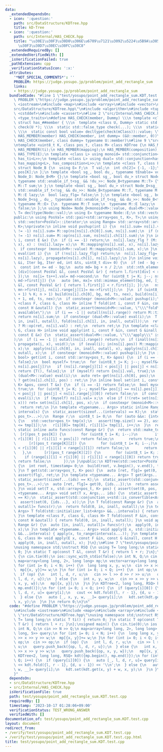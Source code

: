 ```yaml
---
data:
  _extendedDependsOn:
  - icon: ':question:'
    path: src/DataStructure/KDTree.hpp
    title: kD-Tree
  - icon: ':question:'
    path: src/Internal/HAS_CHECK.hpp
    title: "\u30E1\u30F3\u30D0\u306E\u6709\u7121\u3092\u5224\u5B9A\u3059\u308B\u30C6\
      \u30F3\u30D7\u30EC\u30FC\u30C8"
  _extendedRequiredBy: []
  _extendedVerifiedWith: []
  _isVerificationFailed: true
  _pathExtension: cpp
  _verificationStatusIcon: ':x:'
  attributes:
    '*NOT_SPECIAL_COMMENTS*': ''
    PROBLEM: https://judge.yosupo.jp/problem/point_add_rectangle_sum
    links:
    - https://judge.yosupo.jp/problem/point_add_rectangle_sum
  bundledCode: "#line 1 \"test/yosupo/point_add_rectangle_sum.KDT.test.cpp\"\n#define\
    \ PROBLEM \"https://judge.yosupo.jp/problem/point_add_rectangle_sum\"\n#include\
    \ <iostream>\n#include <map>\n#include <array>\n#include <vector>\n#line 4 \"\
    src/DataStructure/KDTree.hpp\"\n#include <algorithm>\n#include <tuple>\n#include\
    \ <cstddef>\n#include <cassert>\n#line 2 \"src/Internal/HAS_CHECK.hpp\"\n#include\
    \ <type_traits>\n#define HAS_CHECK(member, Dummy) \\\n template <class tClass>\
    \ struct has_##member { \\\n  template <class U, Dummy> static std::true_type\
    \ check(U *); \\\n  static std::false_type check(...); \\\n  static tClass *mClass;\
    \ \\\n  static const bool value= decltype(check(mClass))::value; \\\n };\n#define\
    \ HAS_MEMBER(member) HAS_CHECK(member, int dummy= (&U::member, 0))\n#define HAS_TYPE(member)\
    \ HAS_CHECK(member, class dummy= typename U::member)\n#line 9 \"src/DataStructure/KDTree.hpp\"\
    \ntemplate <uint8_t K, class pos_t, class M> class KDTree {\n HAS_MEMBER(op);\n\
    \ HAS_MEMBER(ti);\n HAS_MEMBER(mapping);\n HAS_MEMBER(composition);\n HAS_TYPE(T);\n\
    \ HAS_TYPE(E);\n template <class L> using monoid= std::conjunction<has_T<L>, has_op<L>,\
    \ has_ti<L>>;\n template <class L> using dual= std::conjunction<has_T<L>, has_E<L>,\
    \ has_mapping<L>, has_composition<L>>;\n template <class T, class F= std::nullptr_t>\
    \ struct Node_B {\n  using E= F;\n  T val;\n  int ch[2]= {-1, -1};\n  pos_t range[K][2],\
    \ pos[K];\n };\n template <bool sg_, bool du_, typename tEnable= void> struct\
    \ Node_D: Node_B<M> {};\n template <bool sg_, bool du_> struct Node_D<sg_, du_,\
    \ typename std::enable_if_t<sg_ && !du_>>: Node_B<typename M::T> {\n  typename\
    \ M::T sum;\n };\n template <bool sg_, bool du_> struct Node_D<sg_, du_, typename\
    \ std::enable_if_t<!sg_ && du_>>: Node_B<typename M::T, typename M::E> {\n  typename\
    \ M::E lazy;\n  bool lazy_flg= false;\n };\n template <bool sg_, bool du_> struct\
    \ Node_D<sg_, du_, typename std::enable_if_t<sg_ && du_>>: Node_B<typename M::T,\
    \ typename M::E> {\n  typename M::T sum;\n  typename M::E lazy;\n  bool lazy_flg=\
    \ false;\n };\n using Node= Node_D<monoid<M>::value, dual<M>::value>;\n using\
    \ T= decltype(Node::val);\n using E= typename Node::E;\n std::vector<Node> ns;\n\
    public:\n using PosVal= std::pair<std::array<pos_t, K>, T>;\n using Iter= typename\
    \ std::vector<PosVal>::iterator;\n using Range= std::array<std::array<pos_t, 2>,\
    \ K>;\nprivate:\n inline void pushup(int i) {\n  ns[i].sum= ns[i].val;\n  if (ns[i].ch[0]\
    \ != -1) ns[i].sum= M::op(ns[ns[i].ch[0]].sum, ns[i].sum);\n  if (ns[i].ch[1]\
    \ != -1) ns[i].sum= M::op(ns[i].sum, ns[ns[i].ch[1]].sum);\n }\n inline void propagate(int\
    \ i, const E &x) {\n  if (i == -1) return;\n  ns[i].lazy_flg ? (M::composition(ns[i].lazy,\
    \ x), x) : (ns[i].lazy= x);\n  M::mapping(ns[i].val, x), ns[i].lazy_flg= true;\n\
    \  if constexpr (monoid<M>::value) M::mapping(ns[i].sum, x);\n }\n inline void\
    \ eval(int i) {\n  if (!ns[i].lazy_flg) return;\n  ns[i].lazy_flg= false;\n  propagate(ns[i].ch[0],\
    \ ns[i].lazy), propagate(ns[i].ch[1], ns[i].lazy);\n }\n inline void build(int\
    \ &i, Iter bg, Iter ed, int &ts, uint8_t div= 0) {\n  if (ed - bg < 1) return;\n\
    \  const int n= ed - bg;\n  auto md= bg + n / 2;\n  std::nth_element(bg, md, ed,\
    \ [div](const PosVal &l, const PosVal &r) { return l.first[div] < r.first[div];\
    \ });\n  ns[i= ts++].val= md->second;\n  for (uint8_t j= K; j--; ns[i].pos[j]=\
    \ md->first[j]) {\n   auto [mn, mx]= std::minmax_element(bg, ed, [j](const PosVal\
    \ &l, const PosVal &r) { return l.first[j] < r.first[j]; });\n   ns[i].range[j][0]=\
    \ mn->first[j], ns[i].range[j][1]= mx->first[j];\n  }\n  if (uint8_t nex= (div\
    \ + 1) % K; n > 1) build(ns[i].ch[0], bg, md, ts, nex), build(ns[i].ch[1], md\
    \ + 1, ed, ts, nex);\n  if constexpr (monoid<M>::value) pushup(i);\n }\n template\
    \ <class F, class G, class H> inline T fold(int i, const F &in, const G &inall,\
    \ const H &outall) {\n  static_assert(monoid<M>::value, \"\\\"fold\\\" is not\
    \ available\");\n  if (i == -1 || outall(ns[i].range)) return M::ti();\n  if (inall(ns[i].range))\
    \ return ns[i].sum;\n  if constexpr (dual<M>::value) eval(i);\n  T ret= M::op(fold(ns[i].ch[0],\
    \ in, inall, outall), fold(ns[i].ch[1], in, inall, outall));\n  ret= in(ns[i].pos)\
    \ ? M::op(ret, ns[i].val) : ret;\n  return ret;\n }\n template <class F, class\
    \ G, class H> inline void apply(int i, const F &in, const G &inall, const H &outall,\
    \ const E &x) {\n  static_assert(dual<M>::value, \"\\\"apply\\\" is not available\"\
    );\n  if (i == -1 || outall(ns[i].range)) return;\n  if (inall(ns[i].range)) return\
    \ propagate(i, x), void();\n  if (eval(i); in(ns[i].pos)) M::mapping(ns[i].val,\
    \ x);\n  apply(ns[i].ch[0], in, inall, outall, x), apply(ns[i].ch[1], in, inall,\
    \ outall, x);\n  if constexpr (monoid<M>::value) pushup(i);\n }\n inline std::pair<T,\
    \ bool> get(int i, const std::array<pos_t, K> &pos) {\n  if (i == -1) return {T(),\
    \ false};\n  bool myself= true;\n  for (uint8_t j= K; j--; myself&= pos[j] ==\
    \ ns[i].pos[j])\n   if (ns[i].range[j][1] < pos[j] || pos[j] < ns[i].range[j][0])\
    \ return {T(), false};\n  if (myself) return {ns[i].val, true};\n  if constexpr\
    \ (dual<M>::value) eval(i);\n  auto ret= get(ns[i].ch[0], pos);\n  return !ret.second\
    \ ? get(ns[i].ch[1], pos) : ret;\n }\n inline bool set(int i, const std::array<pos_t,\
    \ K> &pos, const T &x) {\n  if (i == -1) return false;\n  bool myself= true, ret=\
    \ true;\n  for (uint8_t j= K; j--; myself&= pos[j] == ns[i].pos[j])\n   if (ns[i].range[j][1]\
    \ < pos[j] || pos[j] < ns[i].range[j][0]) return false;\n  if constexpr (dual<M>::value)\
    \ eval(i);\n  if (myself) ns[i].val= x;\n  else if (!(ret= set(ns[i].ch[0], pos,\
    \ x))) ret= set(ns[i].ch[1], pos, x);\n  if constexpr (monoid<M>::value) pushup(i);\n\
    \  return ret;\n }\n template <typename... Args> static inline Range to_range(std::initializer_list<Args>...\
    \ intervals) {\n  static_assert(sizeof...(intervals) == K);\n  static_assert(std::conjunction_v<std::is_same<Args,\
    \ pos_t>...>);\n  Range r;\n  uint8_t i= 0;\n  for (auto &&x: {intervals...})\
    \ {\n   std::vector<pos_t> tmp(x);\n   assert(tmp.size() == 2), assert(tmp[0]\
    \ <= tmp[1]);\n   r[i][0]= tmp[0], r[i][1]= tmp[1], i++;\n  }\n  return r;\n }\n\
    \ static inline auto funcs(const Range &r) {\n  return std::make_tuple(\n    \
    \  [r](pos_t pos[K]) {\n       for (uint8_t i= K; i--;)\n        if (pos[i] <\
    \ r[i][0] || r[i][1] < pos[i]) return false;\n       return true;\n      },\n\
    \      [r](pos_t range[K][2]) {\n       for (uint8_t i= K; i--;)\n        if (range[i][0]\
    \ < r[i][0] || r[i][1] < range[i][1]) return false;\n       return true;\n   \
    \   },\n      [r](pos_t range[K][2]) {\n       for (uint8_t i= K; i--;)\n    \
    \    if (range[i][1] < r[i][0] || r[i][1] < range[i][0]) return true;\n      \
    \ return false;\n      });\n }\npublic:\n KDTree(std::vector<PosVal> v): ns(v.size())\
    \ {\n  int root, timestamp= 0;\n  build(root, v.begin(), v.end(), timestamp);\n\
    \ }\n T get(std::array<pos_t, K> pos) {\n  auto [ret, flg]= get(0, pos);\n  return\
    \ assert(flg), ret;\n }\n template <typename... Args> T get(Args... ids) {\n \
    \ static_assert(sizeof...(ids) == K);\n  static_assert(std::conjunction_v<std::is_convertible<Args,\
    \ pos_t>...>);\n  auto [ret, flg]= get(0, {ids...});\n  return assert(flg), ret;\n\
    \ }\n void set(T x, std::array<pos_t, K> pos) { assert(set(0, pos, x)); }\n template\
    \ <typename... Args> void set(T x, Args... ids) {\n  static_assert(sizeof...(ids)\
    \ == K);\n  static_assert(std::conjunction_v<std::is_convertible<Args, pos_t>...>);\n\
    \  assert(set(0, {ids...}, x));\n }\n T fold(const Range &r) {\n  auto [in, inall,\
    \ outall]= funcs(r);\n  return fold(0, in, inall, outall);\n }\n template <typename...\
    \ Args> T fold(std::initializer_list<Args> &&...intervals) { return fold(to_range(intervals...));\
    \ }\n template <class F, class G, class H> T fold(const F &in, const G &inall,\
    \ const H &outall) { return fold(0, in, inall, outall); }\n void apply(E x, const\
    \ Range &r) {\n  auto [in, inall, outall]= funcs(r);\n  apply(0, in, inall, outall,\
    \ x);\n }\n template <typename... Args> void apply(E x, std::initializer_list<Args>\
    \ &&...intervals) { apply(x, to_range(intervals...)); }\n template <class F, class\
    \ G, class H> void apply(E x, const F &in, const G &inall, const H &outall) {\
    \ apply(0, in, inall, outall, x); }\n};\n#line 7 \"test/yosupo/point_add_rectangle_sum.KDT.test.cpp\"\
    \nusing namespace std;\nstruct RSQ {\n using T= long long;\n static T ti() { return\
    \ 0; }\n static T op(const T &l, const T &r) { return l + r; }\n};\nsigned main()\
    \ {\n cin.tie(0);\n ios::sync_with_stdio(false);\n int N, Q;\n cin >> N >> Q;\n\
    \ map<array<long long, 2>, long long> mp;\n vector<array<long long, 5>> query;\n\
    \ for (int i= 0; i < N; i++) {\n  long long x, y, w;\n  cin >> x >> y >> w;\n\
    \  mp[{x, y}]+= w;\n }\n for (int i= 0; i < Q; i++) {\n  int op;\n  cin >> op;\n\
    \  if (op) {\n   int l, d, r, u;\n   cin >> l >> d >> r >> u;\n   query.push_back({op,\
    \ l, d, r, u});\n  } else {\n   int x, y, w;\n   cin >> x >> y >> w;\n   query.push_back({op,\
    \ x, y, w});\n   mp[{x, y}];\n  }\n }\n KDTree<2, long long, RSQ> kdt({mp.begin(),\
    \ mp.end()});\n for (int i= 0; i < Q; i++) {\n  if (query[i][0]) {\n   auto [_,\
    \ l, d, r, u]= query[i];\n   cout << kdt.fold({l, r - 1}, {d, u - 1}) << '\\n';\n\
    \  } else {\n   auto [_, x, y, w, __]= query[i];\n   kdt.set(kdt.get(x, y) + w,\
    \ x, y);\n  }\n }\n return 0;\n}\n"
  code: "#define PROBLEM \"https://judge.yosupo.jp/problem/point_add_rectangle_sum\"\
    \n#include <iostream>\n#include <map>\n#include <array>\n#include <vector>\n#include\
    \ \"src/DataStructure/KDTree.hpp\"\nusing namespace std;\nstruct RSQ {\n using\
    \ T= long long;\n static T ti() { return 0; }\n static T op(const T &l, const\
    \ T &r) { return l + r; }\n};\nsigned main() {\n cin.tie(0);\n ios::sync_with_stdio(false);\n\
    \ int N, Q;\n cin >> N >> Q;\n map<array<long long, 2>, long long> mp;\n vector<array<long\
    \ long, 5>> query;\n for (int i= 0; i < N; i++) {\n  long long x, y, w;\n  cin\
    \ >> x >> y >> w;\n  mp[{x, y}]+= w;\n }\n for (int i= 0; i < Q; i++) {\n  int\
    \ op;\n  cin >> op;\n  if (op) {\n   int l, d, r, u;\n   cin >> l >> d >> r >>\
    \ u;\n   query.push_back({op, l, d, r, u});\n  } else {\n   int x, y, w;\n   cin\
    \ >> x >> y >> w;\n   query.push_back({op, x, y, w});\n   mp[{x, y}];\n  }\n }\n\
    \ KDTree<2, long long, RSQ> kdt({mp.begin(), mp.end()});\n for (int i= 0; i <\
    \ Q; i++) {\n  if (query[i][0]) {\n   auto [_, l, d, r, u]= query[i];\n   cout\
    \ << kdt.fold({l, r - 1}, {d, u - 1}) << '\\n';\n  } else {\n   auto [_, x, y,\
    \ w, __]= query[i];\n   kdt.set(kdt.get(x, y) + w, x, y);\n  }\n }\n return 0;\n\
    }"
  dependsOn:
  - src/DataStructure/KDTree.hpp
  - src/Internal/HAS_CHECK.hpp
  isVerificationFile: true
  path: test/yosupo/point_add_rectangle_sum.KDT.test.cpp
  requiredBy: []
  timestamp: '2023-10-17 01:28:06+09:00'
  verificationStatus: TEST_WRONG_ANSWER
  verifiedWith: []
documentation_of: test/yosupo/point_add_rectangle_sum.KDT.test.cpp
layout: document
redirect_from:
- /verify/test/yosupo/point_add_rectangle_sum.KDT.test.cpp
- /verify/test/yosupo/point_add_rectangle_sum.KDT.test.cpp.html
title: test/yosupo/point_add_rectangle_sum.KDT.test.cpp
---
```

